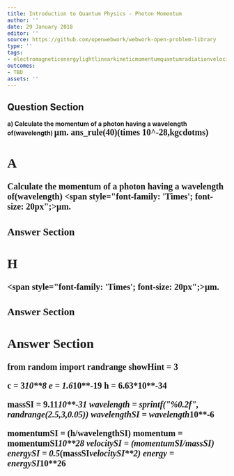 ```yaml
---
title: Introduction to Quantum Physics - Photon Momentum
author: ''
date: 29 January 2018
editor: ''
source: https://github.com/openwebwork/webwork-open-problem-library
type: ''
tags:
- electromagneticenergylightlinearkineticmomentumquantumradiationvelocitywavelength
outcomes:
- TBD
assets: ''
---
```


## Question Section 

<b>
a) Calculate the momentum of a photon having a wavelength of(wavelength) <span style="font-family: 'Times'; font-size: 20px";>&mu;m<span>.
ans_rule(40)(times 10^-28,kgcdotms)

## A
Calculate the momentum of a photon having a wavelength of(wavelength) <span style="font-family: 'Times'; font-size: 20px";>&mu;m<span>.
### Answer Section
## H
<span style="font-family: 'Times'; font-size: 20px";>&mu;m<span>.
### Answer Section


## Answer Section

from random import randrange
showHint = 3

c = 3*10**8
e = 1.6*10**-19
h = 6.63*10**-34

massSI = 9.11*10**-31
wavelength = sprintf("%0.2f", randrange(2.5,3,0.05))
wavelengthSI = wavelength*10**-6

momentumSI = (h/wavelengthSI)
momentum = momentumSI*10**28
velocitySI = (momentumSI/massSI)
energySI = 0.5*(massSI*velocitySI**2)
energy =  energySI*10**26